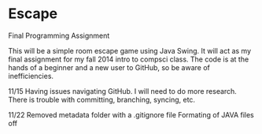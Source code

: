 Escape
======

Final Programming Assignment

This will be a simple room escape game using Java Swing. It will act as my final assignment for my fall 2014 intro to compsci class. 
The code is at the hands of a beginner and a new user to GitHub, so be aware of inefficiencies.

11/15
Having issues navigating GitHub. I will need to do more research. There is trouble with committing, branching, syncing, etc.

11/22
Removed metadata folder with a .gitignore file
Formating of JAVA files off


